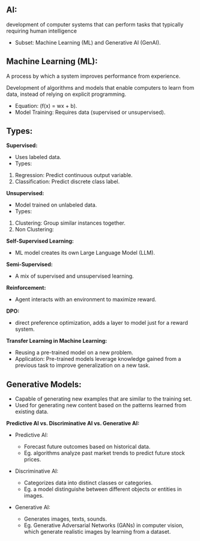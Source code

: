 ## AI:
development of computer systems that can perform tasks that typically requiring human intelligence
- Subset: Machine Learning (ML) and Generative AI (GenAI). 

## Machine Learning (ML):
A process by which a system improves performance from experience.

Development of algorithms and models that enable computers to learn from data, instead of relying on explicit programming.
- Equation: 
\(f(x) = wx + b\).
- Model Training: Requires data (supervised or unsupervised).

## Types:

**Supervised:**   
- Uses labeled data.
- Types:
1. Regression: Predict continuous output variable.
2. Classification: Predict discrete class label.

**Unsupervised:** 
- Model trained on unlabeled data.
- Types:
1. Clustering: Group similar instances together.
2. Non Clustering: 

**Self-Supervised Learning:** 
- ML model creates its own Large Language Model (LLM).

**Semi-Supervised:**
- A mix of supervised and unsupervised learning.

**Reinforcement:**
- Agent interacts with an environment to maximize reward.

**DPO:** 
- direct preference optimization, adds a layer to model just for a reward system.

**Transfer Learning in Machine Learning:**
- Reusing a pre-trained model on a new problem.
- Application: Pre-trained models leverage knowledge gained from a previous task to improve generalization on a new task.

## Generative Models:
-  Capable of generating new examples that are similar to the training set.
- Used for generating new content based on the patterns learned from existing data.

**Predictive AI vs. Discriminative AI vs. Generative AI:**
- Predictive AI:   
  - Forecast future outcomes based on historical data.
  - Eg. algorithms analyze past market trends to predict future stock prices.

- Discriminative AI: 
  - Categorizes data into distinct classes or categories.
  - Eg. a model distinguishe between different objects or entities in images.
  
- Generative AI: 
  - Generates images, texts, sounds.
  - Eg. Generative Adversarial Networks (GANs) in computer vision, which generate realistic images by learning from a dataset.
